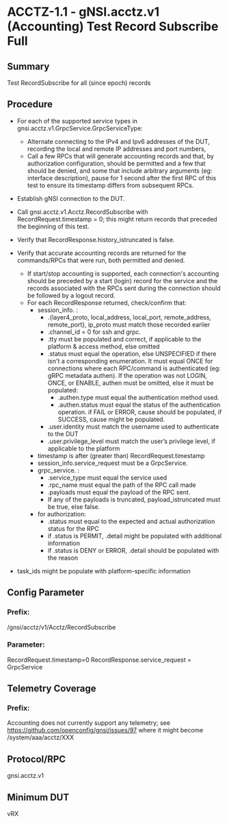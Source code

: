# ACCTZ-1.1 - gNSI.acctz.v1 (Accounting) Test Record Subscribe Full

## Summary
Test RecordSubscribe for all (since epoch) records

## Procedure

- For each of the supported service types in gnsi.acctz.v1.GrpcService.GrpcServiceType:
	- Alternate connecting to the IPv4 and Ipv6 addresses of the DUT, recording the local and remote IP addresses and port numbers,
	- Call a few RPCs that will generate accounting records and that, by authorization configuration, should be permitted and a few that should be denied, and some that include arbitrary arguments (eg: interface description), pause for 1 second after the first RPC of this test to ensure its timestamp differs from subsequent RPCs.
- Establish gNSI connection to the DUT.
- Call gnsi.acctz.v1.Acctz.RecordSubscribe with RecordRequest.timestamp = 0; this might return records that preceded the beginning of this test.
- Verify that RecordResponse.history_istruncated is false.
- Verify that accurate accounting records are returned for the commands/RPCs that were run, both permitted and denied.
	- If start/stop accounting is supported, each connection's accounting should be preceded by a start (login) record for the service and the records associated with the RPCs sent during the connection should be followed by a logout record.
	- For each RecordResponse returned, check/confirm that:
		- session_info. :
			- .{layer4_proto, local_address, local_port, remote_address, remote_port}, ip_proto must match those recorded earlier
			- .channel_id = 0 for ssh and grpc.
			- .tty must be populated and correct, if applicable to the platform & access method, else omitted
			- .status must equal the operation, else UNSPECIFIED if there isn't a corresponding enumeration.  It must equal ONCE for connections where each RPC/command is authenticated (eg: gRPC metadata authen). If the operation was not LOGIN, ONCE, or ENABLE, authen must be omitted, else it must be populated:
				- .authen.type must equal the authentication method used.
				- .authen.status must equal the status of the authentication operation.  if FAIL or ERROR, cause should be populated, if SUCCESS, cause might be populated.
			- .user.identity must match the username used to authenticate to the DUT
			- .user.privilege_level must match the user’s privilege level, if applicable to the platform
		- timestamp is after (greater than) RecordRequest.timestamp
		- session_info.service_request must be a GrpcService.
		- grpc_service. : 
			- .service_type must equal the service used
			- .rpc_name must equal the path of the RPC call made
			- .payloads must equal the payload of the RPC sent.
			- If any of the payloads is truncated, payload_istruncated must be true, else false.
		- for authorization:
			- .status must equal to the expected and actual authorization status for the RPC
			- if .status is PERMIT, .detail  might be populated with additional information
			- if .status is DENY or ERROR, .detail should be populated with the reason
 
- task_ids might be populate with platform-specific information

## Config Parameter
### Prefix:
/gnsi/acctz/v1/Acctz/RecordSubscribe

### Parameter:
RecordRequest.timestamp=0
RecordResponse.service_request = GrpcService

## Telemetry Coverage
### Prefix:
Accounting does not currently support any telemetry; see https://github.com/openconfig/gnsi/issues/97 where it might become /system/aaa/acctz/XXX

## Protocol/RPC
gnsi.acctz.v1

## Minimum DUT
vRX
